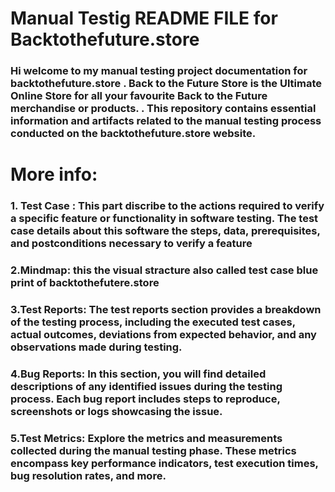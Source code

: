 # Manual Testig README FILE for Backtothefuture.store 

### Hi welcome to my manual testing project documentation for backtothefuture.store . Back to the Future Store is the Ultimate Online Store for all your favourite Back to the Future merchandise or products. . This repository contains essential information and artifacts related to the manual testing process conducted on the backtothefuture.store website.

# More info:

### 1. Test Case : This part discribe to the actions required to verify a specific feature or functionality in software testing. The test case details about this software the steps, data, prerequisites, and postconditions necessary to verify a feature

### 2.Mindmap: this the visual stracture also called test case blue print of backtothefutere.store

### 3.Test Reports: The test reports section provides a breakdown of the testing process, including the executed test cases, actual outcomes, deviations from expected behavior, and any observations made during testing.

### 4.Bug Reports: In this section, you will find detailed descriptions of any identified issues during the testing process. Each bug report includes steps to reproduce, screenshots or logs showcasing the issue.

### 5.Test Metrics: Explore the metrics and measurements collected during the manual testing phase. These metrics encompass key performance indicators, test execution times, bug resolution rates, and more.


